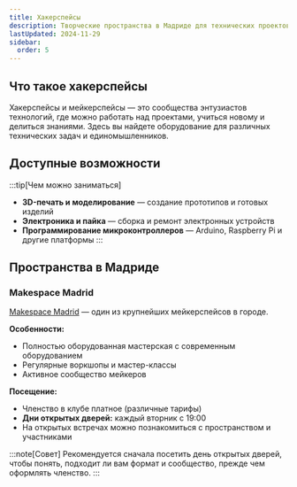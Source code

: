 ```yaml
---
title: Хакерспейсы
description: Творческие пространства в Мадриде для технических проектов, прототипирования и обучения
lastUpdated: 2024-11-29
sidebar:
  order: 5
---
```


## Что такое хакерспейсы

Хакерспейсы и мейкерспейсы — это сообщества энтузиастов технологий, где можно работать над проектами, учиться новому и делиться знаниями. Здесь вы найдете оборудование для различных технических задач и единомышленников.

## Доступные возможности

:::tip[Чем можно заниматься]
- **3D-печать и моделирование** — создание прототипов и готовых изделий
- **Электроника и пайка** — сборка и ремонт электронных устройств
- **Программирование микроконтроллеров** — Arduino, Raspberry Pi и другие платформы
:::

## Пространства в Мадриде

### Makespace Madrid

[Makespace Madrid](https://makespacemadrid.org/) — один из крупнейших мейкерспейсов в городе.

**Особенности:**
- Полностью оборудованная мастерская с современным оборудованием
- Регулярные воркшопы и мастер-классы
- Активное сообщество мейкеров

**Посещение:**
- Членство в клубе платное (различные тарифы)
- **Дни открытых дверей:** каждый вторник с 19:00
- На открытых встречах можно познакомиться с пространством и участниками

:::note[Совет]
Рекомендуется сначала посетить день открытых дверей, чтобы понять, подходит ли вам формат и сообщество, прежде чем оформлять членство.
:::
